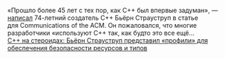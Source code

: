 <!--2025-02-09 13:42:09-->
<div class="yb">
  <div class="rss smaller1 habr"><p>«Прошло более 45&nbsp;лет с&nbsp;тех пор, как&nbsp;C++&nbsp;был впервые задуман»,&nbsp;— <a href="https://cacm.acm.org/blogcacm/21st-century-c/" rel="noopener noreferrer nofollow">написал</a> 74-летний создатель C++ Бьёрн Страуструп в&nbsp;статье для&nbsp;Communications of the ACM. Он пожаловался, что&nbsp;многие разработчики «используют C++ так, как&nbsp;будто это все ещё... <br><a class="light" href="https://habr.com/ru/news/880866/?utm_source=habrahabr&utm_medium=rss&utm_campaign=880866">C++ на стероидах: Бьёрн Страуструп представил «профили» для обеспечения безопасности ресурсов и типов</a></div>
</div>
